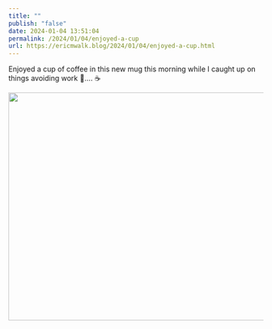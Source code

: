 ```yaml
---
title: ""
publish: "false"
date: 2024-01-04 13:51:04
permalink: /2024/01/04/enjoyed-a-cup
url: https://ericmwalk.blog/2024/01/04/enjoyed-a-cup.html
---
```


Enjoyed a cup of coffee in this new mug this morning while I caught up on things avoiding work 🫣…. ☕️

<img src="uploads/2024/732537baa5ec4eb3a47d0b43e5706670.jpg" width="600" height="450" alt="">